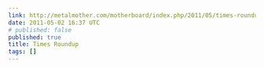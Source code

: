 ```yaml
---
link: http://metalmother.com/motherboard/index.php/2011/05/times-roundup/
date: 2011-05-02 16:37 UTC
# published: false
published: true
title: Times Roundup
tags: []
---
```



